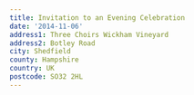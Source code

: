 ```yaml
---
title: Invitation to an Evening Celebration
date: '2014-11-06'
address1: Three Choirs Wickham Vineyard
address2: Botley Road
city: Shedfield
county: Hampshire
country: UK
postcode: SO32 2HL
---
```

